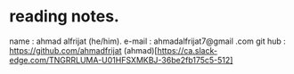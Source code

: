 # reading notes.
name : ahmad alfrijat (he/him).
e-mail : ahmadalfrijat7@gmail .com 
git hub : https://github.com/ahmadfrijat
(ahmad)[https://ca.slack-edge.com/TNGRRLUMA-U01HFSXMKBJ-36be2fb175c5-512]







